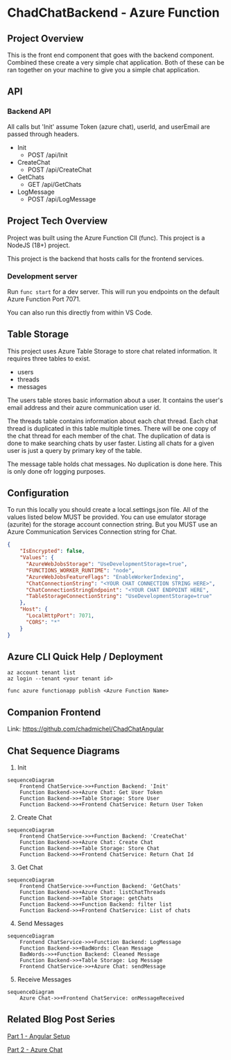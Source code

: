 # ChadChatBackend - Azure Function

## Project Overview

This is the front end component that goes with the backend component. Combined these create a very simple chat application. Both of these can be ran together on your machine to give you a simple chat application.

## API

### Backend API

All calls but 'Init' assume Token (azure chat), userId, and userEmail are passed through headers.

- Init
  - POST /api/Init
- CreateChat
  - POST /api/CreateChat
- GetChats
  - GET /api/GetChats
- LogMessage
  - POST /api/LogMessage

## Project Tech Overview

Project was built using the Azure Function ClI (func). This project is a NodeJS (18+) project.

This project is the backend that hosts calls for the frontend services.

### Development server

Run `func start` for a dev server. This will run you endpoints on the default Azure Function Port 7071.

You can also run this directly from within VS Code.

## Table Storage

This project uses Azure Table Storage to store chat related information. It requires three tables to exist.

- users
- threads
- messages

The users table stores basic information about a user. It contains the user's email address and their azure communication user id.

The threads table contains information about each chat thread. Each chat thread is duplicated in this table multiple times. There will be one copy of the chat thread for each member of the chat. The duplication of data is done to make searching chats by user faster. Listing all chats for a given user is just a query by primary key of the table.

The message table holds chat messages. No duplication is done here. This is only done ofr logging purposes.

## Configuration

To run this locally you should create a local.settings.json file. All of the values listed below MUST be provided. You can use emulator storage (azurite) for the storage account connection string. But you MUST use an Azure Communication Services Connection string for Chat.

```JSON
{
    "IsEncrypted": false,
    "Values": {
      "AzureWebJobsStorage": "UseDevelopmentStorage=true",
      "FUNCTIONS_WORKER_RUNTIME": "node",
      "AzureWebJobsFeatureFlags": "EnableWorkerIndexing",
      "ChatConnectionString": "<YOUR CHAT CONNECTION STRING HERE>",
      "ChatConnectionStringEndpoint": "<YOUR CHAT ENDPOINT HERE",
      "TableStorageConnectionString": "UseDevelopmentStorage=true"
    },
    "Host": {
      "LocalHttpPort": 7071,
      "CORS": "*"
    }
}

```

## Azure CLI Quick Help / Deployment

```
az account tenant list
az login --tenant <your tenant id>
```

```
func azure functionapp publish <Azure Function Name>
```

## Companion Frontend

Link: https://github.com/chadmichel/ChadChatAngular

## Chat Sequence Diagrams

1. Init

```mermaid
sequenceDiagram
    Frontend ChatService->>+Function Backend: 'Init'
    Function Backend->>+Azure Chat: Get User Token
    Function Backend->>+Table Storage: Store User
    Function Backend->>+Frontend ChatService: Return User Token
```

2. Create Chat

```mermaid
sequenceDiagram
    Frontend ChatService->>+Function Backend: 'CreateChat'
    Function Backend->>+Azure Chat: Create Chat
    Function Backend->>+Table Storage: Store Chat
    Function Backend->>+Frontend ChatService: Return Chat Id
```

3. Get Chat

```mermaid
sequenceDiagram
    Frontend ChatService->>+Function Backend: 'GetChats'
    Function Backend->>+Azure Chat: listChatThreads
    Function Backend->>+Table Storage: getChats
    Function Backend->>+Function Backend: filter list
    Function Backend->>+Frontend ChatService: List of chats
```

4. Send Messages

```mermaid
sequenceDiagram
    Frontend ChatService->>+Function Backend: LogMessage
    Function Backend->>+BadWords: Clean Message
    BadWords->>+Function Backend: Cleaned Message
    Function Backend->>+Table Storage: Log Message
    Frontend ChatService->>+Azure Chat: sendMessage
```

5. Receive Messages

```mermaid
sequenceDiagram
    Azure Chat->>+Frontend ChatService: onMessageReceived
```

## Related Blog Post Series

[Part 1 - Angular Setup](https://dontpaniclabs.com/blog/post/2023/04/27/building-a-chat-system-part-1/)

[Part 2 - Azure Chat](https://dontpaniclabs.com/blog/post/2023/05/09/building-a-chat-system-part-2/)
